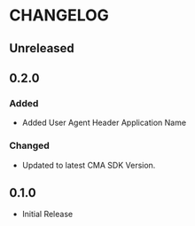 # CHANGELOG

## Unreleased

## 0.2.0

### Added

* Added User Agent Header Application Name

### Changed

* Updated to latest CMA SDK Version.

## 0.1.0

* Initial Release
